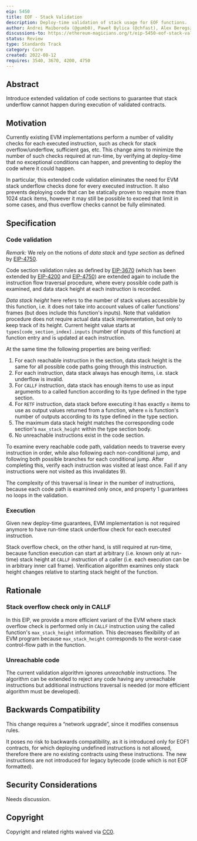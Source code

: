 ```yaml
---
eip: 5450
title: EOF - Stack Validation
description: Deploy-time validation of stack usage for EOF functions.
author: Andrei Maiboroda (@gumb0), Paweł Bylica (@chfast), Alex Beregszaszi (@axic)
discussions-to: https://ethereum-magicians.org/t/eip-5450-eof-stack-validation/10410
status: Review
type: Standards Track
category: Core
created: 2022-08-12
requires: 3540, 3670, 4200, 4750
---
```


## Abstract

Introduce extended validation of code sections to guarantee that stack underflow cannot happen during execution of validated contracts.

## Motivation

Currently existing EVM implementations perform a number of validity checks for each executed instruction, such as check for stack overflow/underflow, sufficient gas, etc. This change aims to minimize the number of such checks required at run-time, by verifying at deploy-time that no exceptional conditions can happen, and preventing to deploy the code where it could happen.

In particular, this extended code validation eliminates the need for EVM stack underflow checks done for every executed instruction. It also prevents deploying code that can be statically proven to require more than 1024 stack items, however it may still be possible to exceed that limit in some cases, and thus overflow checks cannot be fully eliminated.

## Specification

### Code validation

*Remark:* We rely on the notions of *data stack* and *type section* as defined by [EIP-4750](./eip-4750.md).

Code section validation rules as defined by [EIP-3670](./eip-3670.md) (which has been extended by [EIP-4200](./eip-4200.md) and [EIP-4750](./eip-4750.md)) are extended again to include the instruction flow traversal procedure, where every possible code path is examined, and data stack height at each instruction is recorded. 

*Data stack height* here refers to the number of stack values accessible by this function, i.e. it does not take into account values of caller functions' frames (but does include this function's inputs).  Note that validation procedure does not require actual data stack implementation, but only to keep track of its height. Current height value starts at `types[code_section_index].inputs` (number of inputs of this function) at function entry and is updated at each instruction.

At the same time the following properties are being verified:

1. For each reachable instruction in the section, data stack height is the same for all possible code paths going through this instruction.
2. For each instruction, data stack always has enough items, i.e. stack underflow is invalid.
3. For `CALLF` instruction, data stack has enough items to use as input arguments to a called function according to its type defined in the type section.
4. For `RETF` instruction, data stack before executing it has exactly `n` items to use as output values returned from a function, where `n` is function's number of outputs according to its type defined in the type section.
5. The maximum data stack height matches the corresponding code section's `max_stack_height` within the type section body.
6. No unreachable instructions exist in the code section.

To examine every reachable code path, validation needs to traverse every instruction in order, while also following each non-conditional jump, and following both possible branches for each conditional jump. After completing this, verify each instruction was visited at least once. Fail if any instructions were not visited as this invalidates 9).

The complexity of this traversal is linear in the number of instructions, because each code path is examined only once, and property 1 guarantees no loops in the validation.

### Execution

Given new deploy-time guarantees, EVM implementation is not required anymore to have run-time stack underflow check for each executed instruction.

Stack overflow check, on the other hand, is still required at run-time, because function execution can start at arbitrary (i.e. known only at run-time) stack height at `CALLF` instruction of a caller (i.e. each execution can be in arbitrary inner call frame). Verification algorithm examines only stack height changes relative to starting stack height of the function.

## Rationale

### Stack overflow check only in CALLF

In this EIP, we provide a more efficient variant of the EVM where stack overflow check is performed only in `CALLF` instruction using the called function's `max_stack_height` information. This decreases flexibility of an EVM program because `max_stack_height` corresponds to the worst-case control-flow path in the function.

### Unreachable code

The current validation algorithm ignores *unreachable* instructions. The algorithm can be extended to reject any code having any unreachable instructions but additional instructions traversal is needed (or more efficient algorithm must be developed).

## Backwards Compatibility

This change requires a “network upgrade”, since it modifies consensus rules.

It poses no risk to backwards compatibility, as it is introduced only for EOF1 contracts, for which deploying undefined instructions is not allowed, therefore there are no existing contracts using these instructions. The new instructions are not introduced for legacy bytecode (code which is not EOF formatted).

## Security Considerations

Needs discussion.

## Copyright

Copyright and related rights waived via [CC0](../LICENSE.md).
